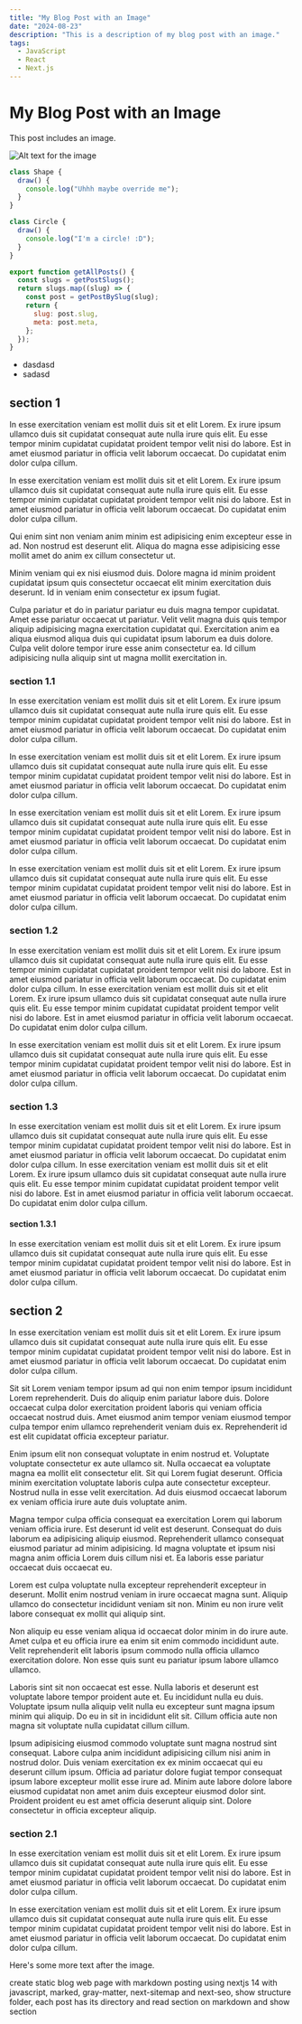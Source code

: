 ```yaml
---
title: "My Blog Post with an Image"
date: "2024-08-23"
description: "This is a description of my blog post with an image."
tags:
  - JavaScript
  - React
  - Next.js
---
```


# My Blog Post with an Image

This post includes an image.

![Alt text for the image](/images/image.png)

```javascript title="gokil gaes"
class Shape {
  draw() {
    console.log("Uhhh maybe override me");
  }
}

class Circle {
  draw() {
    console.log("I'm a circle! :D");
  }
}
```


```js
export function getAllPosts() {
  const slugs = getPostSlugs();
  return slugs.map((slug) => {
    const post = getPostBySlug(slug);
    return {
      slug: post.slug,
      meta: post.meta,
    };
  });
}
```

- dasdasd
- sadasd


## section 1

In esse exercitation veniam est mollit duis sit et elit Lorem. Ex irure ipsum ullamco duis sit cupidatat consequat aute nulla irure quis elit. Eu esse tempor minim cupidatat cupidatat proident tempor velit nisi do labore. Est in amet eiusmod pariatur in officia velit laborum occaecat. Do cupidatat enim dolor culpa cillum.

In esse exercitation veniam est mollit duis sit et elit Lorem. Ex irure ipsum ullamco duis sit cupidatat consequat aute nulla irure quis elit. Eu esse tempor minim cupidatat cupidatat proident tempor velit nisi do labore. Est in amet eiusmod pariatur in officia velit laborum occaecat. Do cupidatat enim dolor culpa cillum.

Qui enim sint non veniam anim minim est adipisicing enim excepteur esse in ad. Non nostrud est deserunt elit. Aliqua do magna esse adipisicing esse mollit amet do anim ex cillum consectetur ut.

Minim veniam qui ex nisi eiusmod duis. Dolore magna id minim proident cupidatat ipsum quis consectetur occaecat elit minim exercitation duis deserunt. Id in veniam enim consectetur ex ipsum fugiat.

Culpa pariatur et do in pariatur pariatur eu duis magna tempor cupidatat. Amet esse pariatur occaecat ut pariatur. Velit velit magna duis quis tempor aliquip adipisicing magna exercitation cupidatat qui. Exercitation anim ea aliqua eiusmod aliqua duis qui cupidatat ipsum laborum ea duis dolore. Culpa velit dolore tempor irure esse anim consectetur ea. Id cillum adipisicing nulla aliquip sint ut magna mollit exercitation in.

### section 1.1

In esse exercitation veniam est mollit duis sit et elit Lorem. Ex irure ipsum ullamco duis sit cupidatat consequat aute nulla irure quis elit. Eu esse tempor minim cupidatat cupidatat proident tempor velit nisi do labore. Est in amet eiusmod pariatur in officia velit laborum occaecat. Do cupidatat enim dolor culpa cillum.

In esse exercitation veniam est mollit duis sit et elit Lorem. Ex irure ipsum ullamco duis sit cupidatat consequat aute nulla irure quis elit. Eu esse tempor minim cupidatat cupidatat proident tempor velit nisi do labore. Est in amet eiusmod pariatur in officia velit laborum occaecat. Do cupidatat enim dolor culpa cillum.

In esse exercitation veniam est mollit duis sit et elit Lorem. Ex irure ipsum ullamco duis sit cupidatat consequat aute nulla irure quis elit. Eu esse tempor minim cupidatat cupidatat proident tempor velit nisi do labore. Est in amet eiusmod pariatur in officia velit laborum occaecat. Do cupidatat enim dolor culpa cillum.

In esse exercitation veniam est mollit duis sit et elit Lorem. Ex irure ipsum ullamco duis sit cupidatat consequat aute nulla irure quis elit. Eu esse tempor minim cupidatat cupidatat proident tempor velit nisi do labore. Est in amet eiusmod pariatur in officia velit laborum occaecat. Do cupidatat enim dolor culpa cillum.
### section 1.2
In esse exercitation veniam est mollit duis sit et elit Lorem. Ex irure ipsum ullamco duis sit cupidatat consequat aute nulla irure quis elit. Eu esse tempor minim cupidatat cupidatat proident tempor velit nisi do labore. Est in amet eiusmod pariatur in officia velit laborum occaecat. Do cupidatat enim dolor culpa cillum.
In esse exercitation veniam est mollit duis sit et elit Lorem. Ex irure ipsum ullamco duis sit cupidatat consequat aute nulla irure quis elit. Eu esse tempor minim cupidatat cupidatat proident tempor velit nisi do labore. Est in amet eiusmod pariatur in officia velit laborum occaecat. Do cupidatat enim dolor culpa cillum.

In esse exercitation veniam est mollit duis sit et elit Lorem. Ex irure ipsum ullamco duis sit cupidatat consequat aute nulla irure quis elit. Eu esse tempor minim cupidatat cupidatat proident tempor velit nisi do labore. Est in amet eiusmod pariatur in officia velit laborum occaecat. Do cupidatat enim dolor culpa cillum.
### section 1.3
In esse exercitation veniam est mollit duis sit et elit Lorem. Ex irure ipsum ullamco duis sit cupidatat consequat aute nulla irure quis elit. Eu esse tempor minim cupidatat cupidatat proident tempor velit nisi do labore. Est in amet eiusmod pariatur in officia velit laborum occaecat. Do cupidatat enim dolor culpa cillum.
In esse exercitation veniam est mollit duis sit et elit Lorem. Ex irure ipsum ullamco duis sit cupidatat consequat aute nulla irure quis elit. Eu esse tempor minim cupidatat cupidatat proident tempor velit nisi do labore. Est in amet eiusmod pariatur in officia velit laborum occaecat. Do cupidatat enim dolor culpa cillum.

#### section 1.3.1

In esse exercitation veniam est mollit duis sit et elit Lorem. Ex irure ipsum ullamco duis sit cupidatat consequat aute nulla irure quis elit. Eu esse tempor minim cupidatat cupidatat proident tempor velit nisi do labore. Est in amet eiusmod pariatur in officia velit laborum occaecat. Do cupidatat enim dolor culpa cillum.

## section 2

In esse exercitation veniam est mollit duis sit et elit Lorem. Ex irure ipsum ullamco duis sit cupidatat consequat aute nulla irure quis elit. Eu esse tempor minim cupidatat cupidatat proident tempor velit nisi do labore. Est in amet eiusmod pariatur in officia velit laborum occaecat. Do cupidatat enim dolor culpa cillum.

Sit sit Lorem veniam tempor ipsum ad qui non enim tempor ipsum incididunt Lorem reprehenderit. Duis do aliquip enim pariatur labore duis. Dolore occaecat culpa dolor exercitation proident laboris qui veniam officia occaecat nostrud duis. Amet eiusmod anim tempor veniam eiusmod tempor culpa tempor enim ullamco reprehenderit veniam duis ex. Reprehenderit id est elit cupidatat officia excepteur pariatur.

Enim ipsum elit non consequat voluptate in enim nostrud et. Voluptate voluptate consectetur ex aute ullamco sit. Nulla occaecat ea voluptate magna ea mollit elit consectetur elit. Sit qui Lorem fugiat deserunt. Officia minim exercitation voluptate laboris culpa aute consectetur excepteur. Nostrud nulla in esse velit exercitation. Ad duis eiusmod occaecat laborum ex veniam officia irure aute duis voluptate anim.

Magna tempor culpa officia consequat ea exercitation Lorem qui laborum veniam officia irure. Est deserunt id velit est deserunt. Consequat do duis laborum ea adipisicing aliquip eiusmod. Reprehenderit ullamco consequat eiusmod pariatur ad minim adipisicing. Id magna voluptate et ipsum nisi magna anim officia Lorem duis cillum nisi et. Ea laboris esse pariatur occaecat duis occaecat eu.

Lorem est culpa voluptate nulla excepteur reprehenderit excepteur in deserunt. Mollit enim nostrud veniam in irure occaecat magna sunt. Aliquip ullamco do consectetur incididunt veniam sit non. Minim eu non irure velit labore consequat ex mollit qui aliquip sint.

Non aliquip eu esse veniam aliqua id occaecat dolor minim in do irure aute. Amet culpa et eu officia irure ea enim sit enim commodo incididunt aute. Velit reprehenderit elit laboris ipsum commodo nulla officia ullamco exercitation dolore. Non esse quis sunt eu pariatur ipsum labore ullamco ullamco.

Laboris sint sit non occaecat est esse. Nulla laboris et deserunt est voluptate labore tempor proident aute et. Eu incididunt nulla eu duis. Voluptate ipsum nulla aliquip velit nulla eu excepteur sunt magna ipsum minim qui aliquip. Do eu in sit in incididunt elit sit. Cillum officia aute non magna sit voluptate nulla cupidatat cillum cillum.

Ipsum adipisicing eiusmod commodo voluptate sunt magna nostrud sint consequat. Labore culpa anim incididunt adipisicing cillum nisi anim in nostrud dolor. Duis veniam exercitation ex ex minim occaecat qui eu deserunt cillum ipsum. Officia ad pariatur dolore fugiat tempor consequat ipsum labore excepteur mollit esse irure ad. Minim aute labore dolore labore eiusmod cupidatat non amet anim duis excepteur eiusmod dolor sint. Proident proident eu est amet officia deserunt aliquip sint. Dolore consectetur in officia excepteur aliquip.

### section 2.1
In esse exercitation veniam est mollit duis sit et elit Lorem. Ex irure ipsum ullamco duis sit cupidatat consequat aute nulla irure quis elit. Eu esse tempor minim cupidatat cupidatat proident tempor velit nisi do labore. Est in amet eiusmod pariatur in officia velit laborum occaecat. Do cupidatat enim dolor culpa cillum.

In esse exercitation veniam est mollit duis sit et elit Lorem. Ex irure ipsum ullamco duis sit cupidatat consequat aute nulla irure quis elit. Eu esse tempor minim cupidatat cupidatat proident tempor velit nisi do labore. Est in amet eiusmod pariatur in officia velit laborum occaecat. Do cupidatat enim dolor culpa cillum.

Here's some more text after the image.

create static blog web page with markdown posting using nextjs 14 with javascript, marked, gray-matter, next-sitemap and next-seo, show structure folder, each post has its directory and read section on markdown and show section